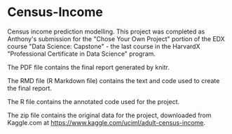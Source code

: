# Census-Income
Census income prediction modelling.  This project was completed as Anthony's submission for the "Chose Your Own Project" portion of the EDX course "Data Science: Capstone" - the last course in the HarvardX "Professional Certificate in Data Science" program. 

The PDF file contains the final report generated by knitr.

The RMD file (R Markdown file) contains the text and code used to create the final report.

The R file contains the annotated code used for the project.

The zip file contains the original data for the project, downloaded from Kaggle.com at https://www.kaggle.com/uciml/adult-census-income.
